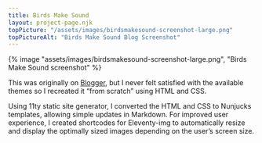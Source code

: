 ```yaml
---
title: Birds Make Sound
layout: project-page.njk
topPicture: "/assets/images/birdsmakesound-screenshot-large.png"
topPictureAlt: "Birds Make Sound Blog Screenshot"
---
```

<div class="full-width">

<!-- ![Birds Make Sound Screenshot](/assets/images/birdsmakesound-screenshot-large.png) -->
{% image "assets/images/birdsmakesound-screenshot-large.png", "Birds Make Sound screenshot" %}

</div>

<div class="reading-width">

This was originally on [Blogger](https://birdsmakesound.blogspot.com/), but I never felt satisfied with the available themes so I recreated it “from scratch” using HTML and CSS.

Using 11ty static site generator, I converted the HTML and CSS to Nunjucks templates, allowing simple updates in Markdown. For improved user experience, I created shortcodes for Eleventy-img to automatically resize and display the optimally sized images depending on the user’s screen size.

</div>